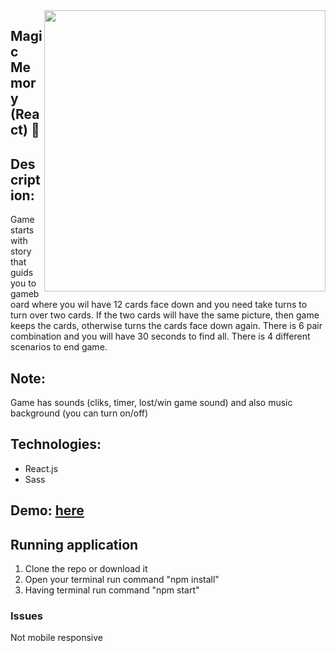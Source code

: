 <img src="https://user-images.githubusercontent.com/102720711/205870890-b0ce68aa-c905-4901-b218-ec120e5b8627.png" width = "450" align="right" />

## Magic Memory (React) :crystal_ball:
## Description: 
Game starts with story that guids you to gameboard where you wil have 12 cards face down and you need take turns to turn over two cards. If the two cards will have the same picture, then game keeps the cards,
otherwise turns the cards face down again. There is 6 pair combination and you will have 30 seconds to find all. There is 4 different scenarios to end game.</br>


## Note: 
Game has sounds (cliks, timer, lost/win game sound) and also music background (you can turn on/off)

## Technologies:
- React.js
- Sass

 ## Demo: [here](https://magic-memory-ldz0.onrender.com) </br>

## Running application
1. Clone the repo or download it
2. Open your terminal  run command "npm install" 
3. Having terminal run command "npm start"

### Issues
Not mobile responsive
